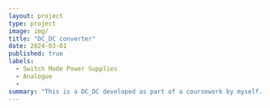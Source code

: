 ```yaml
---
layout: project
type: project
image: img/
title: "DC_DC converter"
date: 2024-03-01
published: true
labels:
  - Switch Mode Power Supplies
  - Analogue 
  - 
summary: "This is a DC_DC developed as part of a coursework by myself. It was built according to a set of specifications."
---
```


